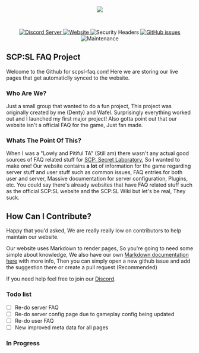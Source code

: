 <div align="center">
  <br />
  <p>
    <img src="https://scpsl-faq.com/cdn/grav-logo.png"/>
  </p>
  <br />
  <p>
    <a href="https://discord.gg/qZ97fZjJeq">
      <img src="https://discordapp.com/api/guilds/702301139319783464/widget.png?style=shield" alt="Discord Server">
    </a>
    <a href="https://scpsl-faq.com">
      <img alt="Website" src="https://img.shields.io/website?down_color=red&down_message=OFFLINE&up_message=ONLINE&url=https%3A%2F%2Fscpsl-faq.com">
    </a>
    <img alt="Security Headers" src="https://img.shields.io/security-headers?label=Security%20Headers%20Score&url=https%3A%2F%2Fscpsl-faq.com">
    <a href="https://github.com/DentyTxR/SCPSL-FAQ-Project/issues">
      <img alt="GitHub issues" src="https://img.shields.io/github/issues-raw/DentyTxR/SCPSL-FAQ-Project">
    </a>
    <img alt="Maintenance" src="https://img.shields.io/maintenance/yes/2022">
  </p>
</div>


## SCP:SL FAQ Project
Welcome to the Github for scpsl-faq.com!
Here we are storing our live pages that get automaticlly synced to the website.

### Who Are We?
Just a small group that wanted to do a fun project, This project was originally created by me (Denty) and Wafel. Surprisingly everything worked out and I launched my first major project! Also gotta point out that our website isn't a official FAQ for the game, Just fan made.

### Whats The Point Of This?
When I was a "Lowly and Pitiful TA" (Still am) there wasn't any actual good sources of FAQ related stuff for [SCP: Secret Laboratory](https://scpslgame.com/), So I wanted to make one! Our website contains **a lot** of information for the game regarding server stuff and user stuff such as common issues, FAQ entries for both user and server, Massive documentation for server configuration, Plugins, etc. You could say there's already websites that have FAQ related stuff such as the official SCP:SL website and the SCP:SL Wiki but let's be real, They suck.



## How Can I Contribute?
Happy that you'd asked, We are really really low on contributors to help maintain our website.

Our website uses Markdown to render pages, So you're going to need some simple about knowledge, We also have our own [Markdown documentation here](https://scpsl-faq.com/en/markdown) with more info, Then you can simply open a new github issue and add the suggestion there or create a pull request (Recommended)

If you need help feel free to join our [Discord](https://discord.gg/qZ97fZjJeq).


### Todo list

- [ ] Re-do server FAQ
- [ ] Re-do server config page due to gameplay config being updated
- [ ] Re-do user FAQ
- [ ] New improved meta data for all pages

### In Progress